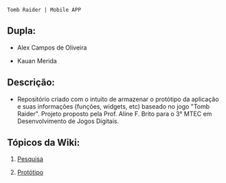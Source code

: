 `Tomb Raider | Mobile APP`

## Dupla:

- Alex Campos de Oliveira

- Kauan Merida

## Descrição:
- Repositório criado com o intuito de armazenar o protótipo da aplicação e suas informações (funções, widgets, etc) baseado no jogo "Tomb Raider". Projeto proposto pela Prof. Aline F. Brito para o 3° MTEC em Desenvolvimento de Jogos Digitais.

## Tópicos da Wiki:

1. [Pesquisa](https://github.com/Alex2024Campos/Amostradinhos_Cultural/wiki/1.-Pesquisa)<br>


2. [Protótipo](https://github.com/Alex2024Campos/Amostradinhos_Cultural/wiki/2.-Prot%C3%B3tipo)<br>
